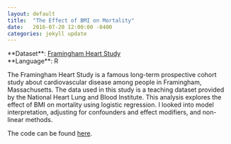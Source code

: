 ```yaml
---
layout: default
title:  "The Effect of BMI on Mortality"
date:   2016-07-20 12:00:00 -0400
categories: jekyll update
---
```


<p>**Dataset**: <a href="https://biolincc.nhlbi.nih.gov/teaching/">Framingham Heart Study</a>
<br/>
**Language**: R</p>

<p>The Framingham Heart Study is a famous long-term prospective cohort study about cardiovascular disease among people in Framingham, Massachusetts. The data used in this study is a teaching dataset provided by the National Heart Lung and Blood Institute. This analysis explores the effect of BMI on mortality using logistic regression. I looked into model interpretation, adjusting for confounders and effect modifiers, and non-linear methods.</p>


<p>The code can be found <a href="http://htmlpreview.github.io/?https://github.com/katwang/Examples/blob/master/FraminghamHeart.html">here</a>.</p>

<!-- <iframe width="600" height="600" src="https://github.com/katwang/Examples/blob/master/FraminghamHeart.Rmd" frameborder="0"> </iframe> -->

<!-- <object data="{{ post.file_document_path }}" width="1000" height="1000" type='application/pdf'/> -->
